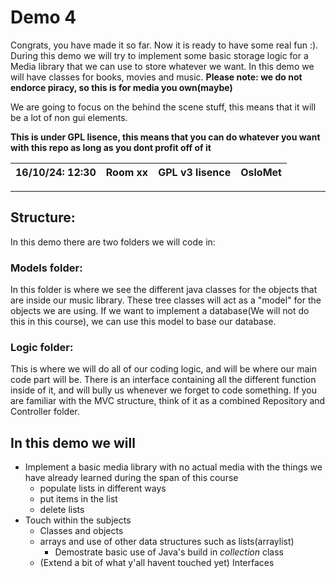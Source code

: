 # Demo 4
Congrats, you have made it so far. Now it is ready to have some real fun :). During this demo we will try to implement some basic storage logic for a Media library that we can use to store whatever we want. In this demo we will have classes for books, movies and music. **Please note: we do not endorce piracy, so this is for media you own(maybe)**

We are going to focus on the behind the scene stuff, this means that it will be a lot of non gui elements. 

**This is under GPL lisence, this means that you can do whatever you want with this repo as long as you dont profit off of it**

|16/10/24: 12:30| Room xx | GPL v3 lisence | OsloMet |
|---------------|---------|----------------|---------|
---
## Structure:  

In this demo there are two folders we will code in: 

### Models folder: 
In this folder is where we see the different java classes for the objects that are inside our music library. These tree classes will act as a "model" for the objects we are using. If we want to implement a database(We will not do this in this course), we can use this model to base our database. 

### Logic folder:
This is where we will do all of our coding logic, and will be where our main code part will be. There is an interface containing all the different function inside of it, and will bully us whenever we forget to code something. If you are familiar with the MVC structure, think of it as a combined Repository and Controller folder.  

## In this  demo we will
- Implement a basic media library with no actual media with the things we have already learned during the span of this course
  - populate lists in different ways
  - put items in the list
  - delete lists
- Touch within the subjects
  - Classes and objects
  - arrays and use of other data structures such as lists(arraylist)
    - Demostrate basic use of Java's build in _collection_ class
  - (Extend a bit of what y'all havent touched yet) Interfaces
